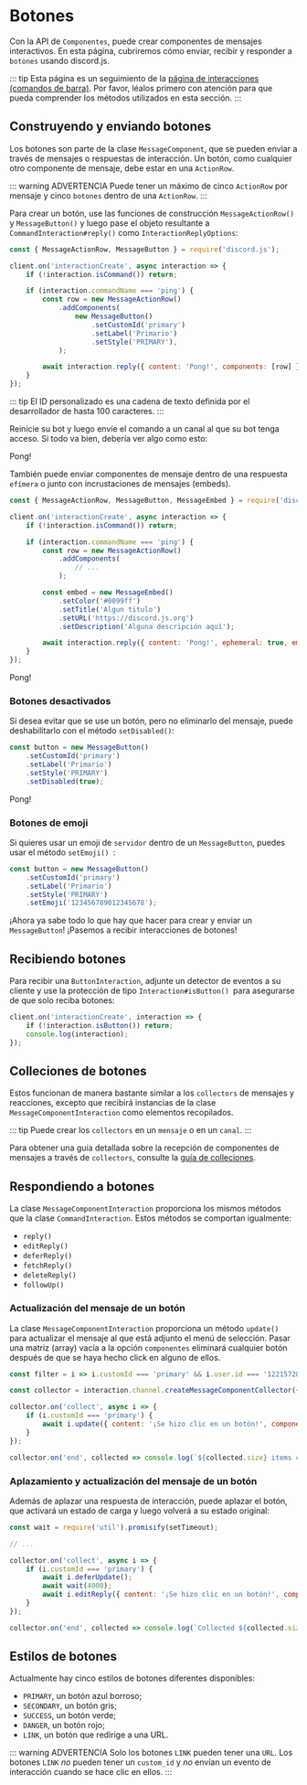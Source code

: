 # Botones

Con la API de `Componentes`, puede crear componentes de mensajes interactivos. En esta página, cubriremos cómo enviar, recibir y responder a `botones` usando discord.js.

::: tip
Esta página es un seguimiento de la [página de interacciones (comandos de barra)](/interacciones/registrando-comandos-de-barra.md). Por favor, léalos primero con atención para que pueda comprender los métodos utilizados en esta sección.
:::

## Construyendo y enviando botones

Los botones son parte de la clase `MessageComponent`, que se pueden enviar a través de mensajes o respuestas de interacción. Un botón, como cualquier otro componente de mensaje, debe estar en una `ActionRow`.

::: warning ADVERTENCIA
Puede tener un máximo de cinco `ActionRow` por mensaje y cinco `botones` dentro de una `ActionRow`.
:::

Para crear un botón, use las funciones de construcción `MessageActionRow()` y `MessageButton()` y luego pase el objeto resultante a `CommandInteraction#reply()` como `InteractionReplyOptions`:

```js {1,7-13,15}
const { MessageActionRow, MessageButton } = require('discord.js');

client.on('interactionCreate', async interaction => {
	if (!interaction.isCommand()) return;

	if (interaction.commandName === 'ping') {
		const row = new MessageActionRow()
			.addComponents(
				new MessageButton()
					.setCustomId('primary')
					.setLabel('Primario')
					.setStyle('PRIMARY'),
			);

		await interaction.reply({ content: 'Pong!', components: [row] });
	}
});
```

::: tip
El ID personalizado es una cadena de texto definida por el desarrollador de hasta 100 caracteres.
:::

Reinicie su bot y luego envíe el comando a un canal al que su bot tenga acceso. Si todo va bien, debería ver algo como esto:

<DiscordMessages>
	<DiscordMessage profile="bot">
		<template #interactions>
			<DiscordInteraction profile="user" :command="true">ping</DiscordInteraction>
		</template>
		Pong!
		<template #actions>
			<DiscordButtons>
				<DiscordButton>Primario</DiscordButton>
			</DiscordButtons>
		</template>
	</DiscordMessage>
</DiscordMessages>

También puede enviar componentes de mensaje dentro de una respuesta `efímera` o junto con incrustaciones de mensajes (embeds).

```js {1,12-16,18}
const { MessageActionRow, MessageButton, MessageEmbed } = require('discord.js');

client.on('interactionCreate', async interaction => {
	if (!interaction.isCommand()) return;

	if (interaction.commandName === 'ping') {
		const row = new MessageActionRow()
			.addComponents(
				// ...
			);

		const embed = new MessageEmbed()
			.setColor('#0099ff')
			.setTitle('Algun titulo')
			.setURL('https://discord.js.org')
			.setDescription('Alguna descripción aquí');

		await interaction.reply({ content: 'Pong!', ephemeral: true, embeds: [embed], components: [row] });
	}
});
```

<DiscordMessages>
	<DiscordMessage profile="bot">
		<template #interactions>
			<DiscordInteraction
				profile="user"
				:command="true"
				:ephemeral="true"
			>ping</DiscordInteraction>
		</template>
		Pong!
		<template #embeds>
			<DiscordEmbed
				border-color="#0099ff"
				embed-title="Algun titulo"
				url="https://discord.js.org"
			>
				Alguna descripción aquí
			</DiscordEmbed>
		</template>
		<template #actions>
			<DiscordButtons>
				<DiscordButton>Primario</DiscordButton>
			</DiscordButtons>
		</template>
	</DiscordMessage>
</DiscordMessages>

### Botones desactivados

Si desea evitar que se use un botón, pero no eliminarlo del mensaje, puede deshabilitarlo con el método `setDisabled()`:

```js {5}
const button = new MessageButton()
	.setCustomId('primary')
	.setLabel('Primario')
	.setStyle('PRIMARY')
	.setDisabled(true);
```

<DiscordMessages>
	<DiscordMessage profile="bot">
		<template #interactions>
			<DiscordInteraction profile="user" :command="true">ping</DiscordInteraction>
		</template>
		Pong!
		<template #actions>
			<DiscordButtons>
				<DiscordButton :disabled="true">Primario</DiscordButton>
			</DiscordButtons>
		</template>
	</DiscordMessage>
</DiscordMessages>

### Botones de emoji

Si quieres usar un emoji de `servidor` dentro de un `MessageButton`, puedes usar el método `setEmoji() `:

```js {5}
const button = new MessageButton()
	.setCustomId('primary')
	.setLabel('Primario')
	.setStyle('PRIMARY')
	.setEmoji('123456789012345678');
```

¡Ahora ya sabe todo lo que hay que hacer para crear y enviar un `MessageButton`! ¡Pasemos a recibir interacciones de botones!

## Recibiendo botones

Para recibir una `ButtonInteraction`, adjunte un detector de eventos a su cliente y use la protección de tipo `Interaction#isButton() `para asegurarse de que solo reciba botones:

```js {2}
client.on('interactionCreate', interaction => {
	if (!interaction.isButton()) return;
	console.log(interaction);
});
```

## Colleciones de botones

Estos funcionan de manera bastante similar a los `collectors` de mensajes y reacciones, excepto que recibirá instancias de la clase `MessageComponentInteraction` como elementos recopilados.

::: tip
Puede crear los `collectors` en un `mensaje` o en un `canal`.
:::

Para obtener una guía detallada sobre la recepción de componentes de mensajes a través de `collectors`, consulte la [guía de colleciones](/temas-populares/recolectores.html#recolectores-de-interacciones).

## Respondiendo a botones

La clase `MessageComponentInteraction` proporciona los mismos métodos que la clase `CommandInteraction`. Estos métodos se comportan igualmente:
- `reply()`
- `editReply()`
- `deferReply()`
- `fetchReply()`
- `deleteReply()`
- `followUp()`

### Actualización del mensaje de un botón

La clase `MessageComponentInteraction` proporciona un método
`update()` para actualizar el mensaje al que está adjunto el menú de selección. Pasar una matriz (array) vacía a la opción `componentes` eliminará cualquier botón después de que se haya hecho click en alguno de ellos.

<!-- eslint-skip -->

```js {6-8}
const filter = i => i.customId === 'primary' && i.user.id === '122157285790187530';

const collector = interaction.channel.createMessageComponentCollector({ filter, time: 15000 });

collector.on('collect', async i => {
	if (i.customId === 'primary') {
		await i.update({ content: '¡Se hizo clic en un botón!', components: [] });
	}
});

collector.on('end', collected => console.log(`${collected.size} items coleccionados`));
```

### Aplazamiento y actualización del mensaje de un botón

Además de aplazar una respuesta de interacción, puede aplazar el botón, que activará un estado de carga y luego volverá a su estado original:

<!-- eslint-skip -->

```js {7-9}
const wait = require('util').promisify(setTimeout);

// ...

collector.on('collect', async i => {
	if (i.customId === 'primary') {
		await i.deferUpdate();
		await wait(4000);
		await i.editReply({ content: '¡Se hizo clic en un botón!', components: [] });
	}
});

collector.on('end', collected => console.log(`Collected ${collected.size} items`));
```


## Estilos de botones

Actualmente hay cinco estilos de botones diferentes disponibles:
- `PRIMARY`, un botón azul borroso;
- `SECONDARY`, un botón gris;
- `SUCCESS`, un botón verde;
- `DANGER`, un botón rojo;
- `LINK`, un botón que redirige a una URL.

<DiscordMessages>
	<DiscordMessage profile="bot">
		<template #actions>
			<DiscordButtons>
				<DiscordButton>Primario</DiscordButton>
				<DiscordButton type="secondary">Secondario</DiscordButton>
				<DiscordButton type="success">Éxito</DiscordButton>
				<DiscordButton type="danger">Peligro</DiscordButton>
				<DiscordButton type="link" url="https://discord.js.org">Enlace</DiscordButton>
			</DiscordButtons>
		</template>
	</DiscordMessage>
</DiscordMessages>

::: warning ADVERTENCIA
Solo los botones `LINK` pueden tener una `URL`. Los botones `LINK` _no_ pueden tener un `custom_id` y _no_ envían un evento de interacción cuando se hace clic en ellos.
:::
